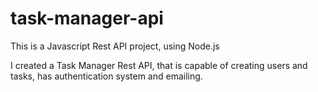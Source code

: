 # task-manager-api
This is a Javascript Rest API project, using Node.js

I created a Task Manager Rest API, that is capable of creating users and tasks, has authentication system and emailing.
